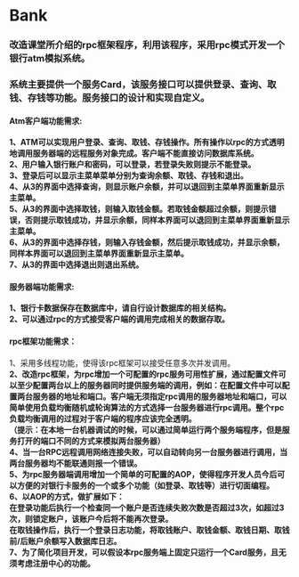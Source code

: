 # Bank

### 改造课堂所介绍的rpc框架程序，利用该程序，采用rpc模式开发一个银行atm模拟系统。<br>
### 系统主要提供一个服务Card，该服务接口可以提供登录、查询、取钱、存钱等功能。服务接口的设计和实现自定义。<br>

#### Atm客户端功能需求:<br>
**1、ATM可以实现用户登录、查询、取钱、存钱操作。所有操作以rpc的方式透明地调用服务器端的远程服务对象完成。客户端不能直接访问数据库系统。**<br>
**2、用户输入银行账户和密码，可以登录，若登录失败则提示不能登录。**<br>
**3、登录后可以显示主菜单菜单分别为查询余额、取钱、存钱和退出。**<br>
**4、从3的界面中选择查询，则显示账户余额，并可以退回到主菜单界面重新显示主菜单。**<br>
**5、从3的界面中选择取钱，则输入取钱金额。若取钱金额超过余额，则提示错误，否则提示取钱成功，并显示余额，同样本界面可以退回到主菜单界面重新显示主菜单。**<br>
**6、从3的界面中选择存钱，则输入存钱金额，然后提示取钱成功，并显示余额，同样本界面可以退回到主菜单界面重新显示主菜单。**<br>
**7、从3的界面中选择退出则退出系统。**<br>

#### 服务器端功能需求:<br>
**1、银行卡数据保存在数据库中，请自行设计数据库的相关结构。**<br>
**2、可以通过rpc的方式接受客户端的调用完成相关的数据存取。**<br>

#### rpc框架功能需求：
1、采用多线程功能，使得该rpc框架可以接受任意多次并发调用。<br>
**2、改造rpc框架，为rpc增加一个可配置的rpc服务可用性扩展，通过配置文件可以至少配置两台以上的服务器同时提供服务端的调用，例如：在配置文件中可以配置两台服务器的地址和端口。客户端无须指定rpc调用的服务器地址和端口，可以简单使用负载均衡随机或轮询算法的方式选择一台服务器进行rpc调用。整个rpc负载均衡调用的过程对于客户端的程序应该完全透明。<br>
（提示：在本地一台机器调试的时候，可以通过简单运行两个服务端程序，但是服务打开的端口不同的方式来模拟两台服务器）**<br>
**4、当一台RPC远程调用网络连接失败，可以自动转向另一台服务器进行调用，当两台服务器均不能联通则报一个错误。**<br>
**5、为rpc服务器端调用增加一个简单的可配置的AOP，使得程序开发人员今后可以方便的对银行卡服务的一个或多个功能（如登录、取钱等）进行切面编程。**<br>
**6、以AOP的方式，做扩展如下：<br>
在登录功能后执行一个检查同一个账户是否连续失败次数是否超过3次，如超过3次，则锁定账户，该账户今后将不能再次登录。<br>
在取钱操作后，执行一个登录日志功能，将取钱账户、取钱金额、取钱日期、取钱前/后账户余额写入数据库日志。**<br>
**7、为了简化项目开发，可以假设本rpc服务端上固定只运行一个Card服务，且无须考虑注册中心的功能。**<br>

